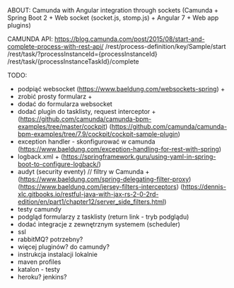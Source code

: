 
ABOUT:
Camunda with Angular integration through sockets
(Camunda + Spring Boot 2 + Web socket (socket.js, stomp.js) + Angular 7 + Web app plugins)

CAMUNDA API:
https://blog.camunda.com/post/2015/08/start-and-complete-process-with-rest-api/
/rest/process-definition/key/Sample/start
/rest/task/?processInstanceId={processInstanceId}
/rest/task/{processInstanceTaskId}/complete

TODO:
* podpiąć websocket (https://www.baeldung.com/websockets-spring) +
* zrobić prosty formularz                                        +
* dodać do formularza websocket
* dodać plugin do tasklisty, request interceptor                 +
 (https://github.com/camunda/camunda-bpm-examples/tree/master/cockpit)
 (https://github.com/camunda/camunda-bpm-examples/tree/7.9/cockpit/cockpit-sample-plugin)
* exception handler - skonfigurować w camunda
 (https://www.baeldung.com/exception-handling-for-rest-with-spring)
* logback.xml                                                    +
(https://springframework.guru/using-yaml-in-spring-boot-to-configure-logback/)
* audyt (security eventy) // filtry w Camunda                    +
 (https://www.baeldung.com/spring-delegating-filter-proxy)
 (https://www.baeldung.com/jersey-filters-interceptors)
 (https://dennis-xlc.gitbooks.io/restful-java-with-jax-rs-2-0-2rd-edition/en/part1/chapter12/server_side_filters.html)
* testy camundy
* podgląd formularzy z tasklisty (return link - tryb podglądu)
* dodać integracje z zewnętrznym systemem (scheduler)
* ssl
* rabbitMQ? potrzebny?
* więcej pluginów? do camundy?
* instrukcja instalacji lokalnie
* maven profiles
* katalon - testy
* heroku? jenkins?